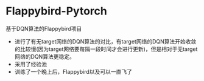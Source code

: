 # Flappybird-Pytorch
基于DQN算法的Flappybird项目
- 进行了有无target网络的DQN算法的对比，有target网络的DQN算法开始收敛的比较慢(因为target网络要每隔一段时间才会进行更新)，但是相对于无target网络的DQN算法更稳定。
- 采用了经验池
- 训练了一个晚上后，Flappybird以及可以一直飞了
